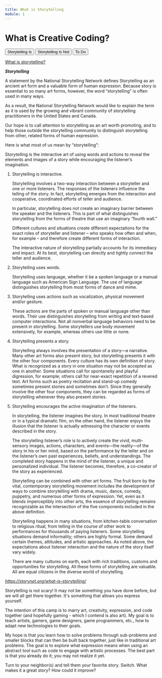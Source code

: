 ```yaml
---
title: What is Storytelling
module: 1
---
```


# What is Creative Coding?

<div class="tab">
  <button class="tablinks active" onclick="openTab(event, 'Is')">Storytelling Is</button>
  <button class="tablinks" onclick="openTab(event, 'IsNot')">Storytelling Is Not</button>
 <button class="tablinks" onclick="openTab(event, 'ToDo')">To Do</button>
</div>

<div id="Is" class="tabcontent" style="display:block">
<p><a href="youtu.be/sQn4_xs2EWw" data-lity>What is storytelling?</a></p>
<p><b><i>Storytelling</i></b></p>
<p>
A statement by the National Storytelling Network defines Storytelling as an ancient art form and a valuable form of human expression. Because story is essential to so many art forms, however, the word “storytelling” is often used in many ways.
</p>
<p>
As a result, the National Storytelling Network would like to explain the term as it is used by the growing and vibrant community of storytelling practitioners in the United States and Canada.
</p>
<p>

Our hope is to call attention to storytelling as an art worth promoting, and to help those outside the storytelling community to distinguish storytelling from other, related forms of human expression.
</p>
<p>

Here is what most of us mean by “storytelling”:
</p>
<p>

Storytelling is the interactive art of using words and actions to reveal the elements and images of a story while encouraging the listener’s imagination.
</p>
<p>
<ol>
<li>Storytelling is interactive.</li>

<p>

Storytelling involves a two-way interaction between a storyteller and one or more listeners. The responses of the listeners influence the telling of the story. In fact, storytelling emerges from the interaction and cooperative, coordinated efforts of teller and audience.
</p>
<p>

In particular, storytelling does not create an imaginary barrier between the speaker and the listeners. This is part of what distinguishes storytelling from the forms of theatre that use an imaginary “fourth wall.”
</p>
<p>

Different cultures and situations create different expectations for the exact roles of storyteller and listener – who speaks how often and when, for example – and therefore create different forms of interaction.
</p>
<p>

The interactive nature of storytelling partially accounts for its immediacy and impact. At its best, storytelling can directly and tightly connect the teller and audience.
</p>
<p>

<li>Storytelling uses words.</li>
</p>
<p>

Storytelling uses language, whether it be a spoken language or a manual language such as American Sign Language. The use of language distinguishes storytelling from most forms of dance and mime.
</p>
<p>

<li>Storytelling uses actions such as vocalization, physical movement and/or gesture.</li>
</p>
<p>

These actions are the parts of spoken or manual language other than words. Their use distinguishes storytelling from writing and text-based computer interactions. Not all nonverbal language behaviors need to be present in storytelling. Some storytellers use body movement extensively, for example, whereas others use little or none.
</p>
<p>

<li>Storytelling presents a story.</li>
</p>
<p>

Storytelling always involves the presentation of a story—a narrative. Many other art forms also present story, but storytelling presents it with the other four components. Every culture has its own definition of story. What is recognized as a story in one situation may not be accepted as one in another. Some situations call for spontaneity and playful digression, for example; others call for near-exact repetition of a revered text. Art forms such as poetry recitation and stand-up comedy sometimes present stories and sometimes don’t. Since they generally involve the other four components, they can be regarded as forms of storytelling whenever they also present stories.
</p>
<p>

<li>Storytelling encourages the active imagination of the listeners.</li>
</p>
<p>

In storytelling, the listener imagines the story. In most traditional theatre or in a typical dramatic film, on the other hand, the listener enjoys the illusion that the listener is actually witnessing the character or events described in the story.
</p>
<p>

The storytelling listener’s role is to actively create the vivid, multi-sensory images, actions, characters, and events—the reality—of the story in his or her mind, based on the performance by the teller and on the listener’s own past experiences, beliefs, and understandings. The completed story happens in the mind of the listener, a unique and personalized individual. The listener becomes, therefore, a co-creator of the story as experienced.
</p>
<p>

Storytelling can be combined with other art forms. The fruit born by the vital, contemporary storytelling movement includes the development of ways to combine storytelling with drama, music, dance, comedy, puppetry, and numerous other forms of expression. Yet, even as it blends imperceptibly into other arts, the essence of storytelling remains recognizable as the intersection of the five components included in the above definition.
</p>
<p>

Storytelling happens in many situations, from kitchen-table conversation to religious ritual, from telling in the course of other work to performances for thousands of paying listeners. Some storytelling situations demand informality; others are highly formal. Some demand certain themes, attitudes, and artistic approaches. As noted above, the expectations about listener interaction and the nature of the story itself vary widely.
</p>
<p>

There are many cultures on earth, each with rich traditions, customs and opportunities for storytelling. All these forms of storytelling are valuable. All are equal citizens in the diverse world of storytelling.
</p>

</ol>

<em>https://storynet.org/what-is-storytelling/</em>

</div>

<div id="IsNot" class="tabcontent">

<p>Storytelling is not scary! It may not be something you have done before, but we will all get there together. It's something that allows you express yourself. </p>

<p>The intention of this camp is to marry art, creativity, expression, and code together (and hopefully gaming - which I contend is also art). My goal is to teach artists, gamers, game designers, game programmers, etc., how to adapt new technologies to their goals.</p>

 <p>My hope is that you learn how to solve problems through sub-problems and smaller blocks that can then be built back together, just like in traditional art problems. The goal is to explore what expression means when using an abstract tool such as code to engage with artistic processes.  The best part is that you already do it; you may not realize it yet.</p>

</div>

<div id="ToDo" class="tabcontent">

Turn to your neighbor(s) and tell them your favorite story.  Switch.  What makes it a great story?  How could it improve?

</div>
